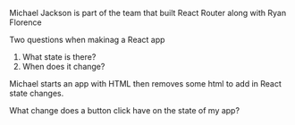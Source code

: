 Michael Jackson is part of the team that built React Router along with Ryan Florence

Two questions when makinag a React app

1. What state is there?
2. When does it change?

Michael starts an app with HTML then removes some html to add in React state changes.

What change does a button click have on the state of my app?
